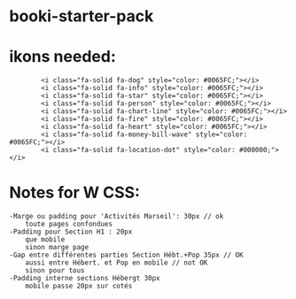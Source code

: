 # booki-starter-pack

# ikons needed:
            <i class="fa-solid fa-dog" style="color: #0065FC;"></i>
            <i class="fa-solid fa-info" style="color: #0065FC;"></i>
            <i class="fa-solid fa-star" style="color: #0065FC;"></i>
            <i class="fa-solid fa-person" style="color: #0065FC;"></i>
            <i class="fa-solid fa-chart-line" style="color: #0065FC;"></i>
            <i class="fa-solid fa-fire" style="color: #0065FC;"></i>
            <i class="fa-solid fa-heart" style="color: #0065FC;"></i>
            <i class="fa-solid fa-money-bill-wave" style="color: #0065FC;"></i>
            <i class="fa-solid fa-location-dot" style="color: #000000;"></i>
# Notes for W CSS:
    -Marge ou padding pour 'Activités Marseil': 30px // ok
        toute pages confondues
    -Padding pour Section H1 : 20px
        que mobile
        sinon marge page
    -Gap entre différentes parties Section Hébt.+Pop 35px // OK
        aussi entre Hébert. et Pop en mobile // not OK
        sinon pour tous
    -Padding interne sections Hébergt 30px
        mobile passe 20px sur cotés
